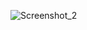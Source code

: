 ![Screenshot_2](https://user-images.githubusercontent.com/60977455/158680706-338163fd-6615-4f91-9dcb-0cb7211ed560.png)
